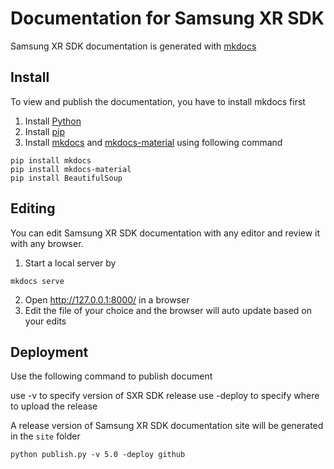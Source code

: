 # Documentation for Samsung XR SDK

Samsung XR SDK documentation is generated with [mkdocs](http://www.mkdocs.org/)

## Install

To view and publish the documentation, you have to install mkdocs first

1. Install [Python](https://www.python.org/)
2. Install [pip](https://pip.pypa.io/en/stable/installing/)
3. Install [mkdocs](http://www.mkdocs.org/) and [mkdocs-material](http://squidfunk.github.io/mkdocs-material/) using following command
```
pip install mkdocs
pip install mkdocs-material
pip install BeautifulSoup
```

## Editing

You can edit Samsung XR SDK documentation with any editor and review it with any browser.


1. Start a local server by
```
mkdocs serve
```
2. Open http://127.0.0.1:8000/ in a browser
3. Edit the file of your choice and the browser will auto update based on your edits


## Deployment
Use the following command to publish document

use -v to specify version of SXR SDK release
use -deploy to specify where to upload the release

A release version of Samsung XR SDK documentation site will be generated in the `site` folder

```
python publish.py -v 5.0 -deploy github
```
